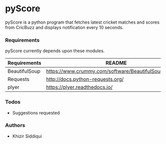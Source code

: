 # pyScore


pyScore is a python program that fetches latest cricket matches and scores from CricBuzz and displays notification every 10 seconds.


### Requirements

pyScore currently depends upon these modules.

| Requirements | README |
| ------ | ------ |
| BeautifulSoup | https://www.crummy.com/software/BeautifulSoup/bs4/doc/|
| Requests | http://docs.python-requests.org/|
| plyer | https://plyer.readthedocs.io/ |

### Todos

 - Suggestions requested

### Authors
 
 - Khizir Siddiqui 
